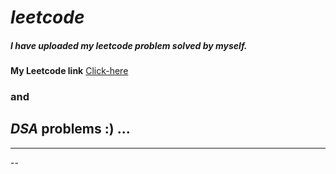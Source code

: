 # *leetcode*

##### I have uploaded my leetcode problem solved by myself.

**My Leetcode link**
[Click-here](https://leetcode.com/u/Mohanapriyan_M/)

### and

## *DSA* problems :) ...

---
--
